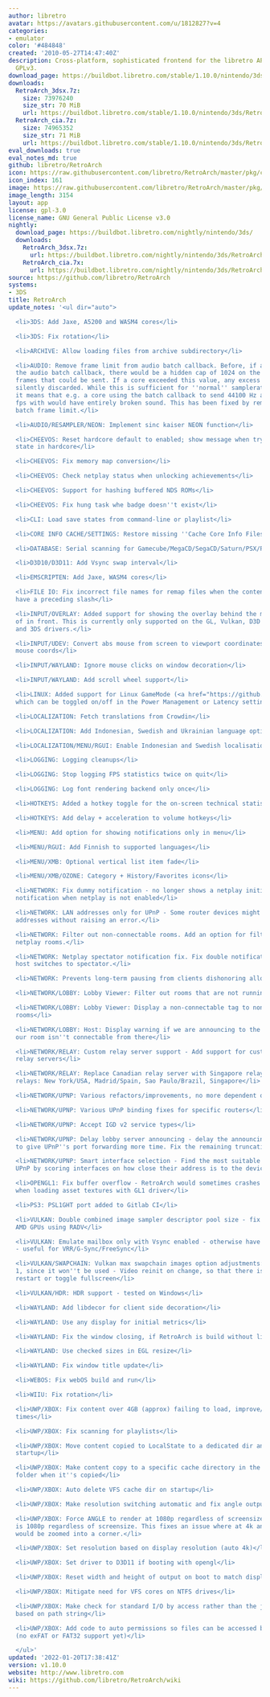 ```yaml
---
author: libretro
avatar: https://avatars.githubusercontent.com/u/1812827?v=4
categories:
- emulator
color: '#484848'
created: '2010-05-27T14:47:40Z'
description: Cross-platform, sophisticated frontend for the libretro API. Licensed
  GPLv3.
download_page: https://buildbot.libretro.com/stable/1.10.0/nintendo/3ds
downloads:
  RetroArch_3dsx.7z:
    size: 73976240
    size_str: 70 MiB
    url: https://buildbot.libretro.com/stable/1.10.0/nintendo/3ds/RetroArch_3dsx.7z
  RetroArch_cia.7z:
    size: 74965352
    size_str: 71 MiB
    url: https://buildbot.libretro.com/stable/1.10.0/nintendo/3ds/RetroArch_cia.7z
eval_downloads: true
eval_notes_md: true
github: libretro/RetroArch
icon: https://raw.githubusercontent.com/libretro/RetroArch/master/pkg/ctr/assets/default.png
icon_index: 161
image: https://raw.githubusercontent.com/libretro/RetroArch/master/pkg/ctr/assets/libretro_banner.png
image_length: 3154
layout: app
license: gpl-3.0
license_name: GNU General Public License v3.0
nightly:
  download_page: https://buildbot.libretro.com/nightly/nintendo/3ds/
  downloads:
    RetroArch_3dsx.7z:
      url: https://buildbot.libretro.com/nightly/nintendo/3ds/RetroArch_3dsx.7z
    RetroArch_cia.7x:
      url: https://buildbot.libretro.com/nightly/nintendo/3ds/RetroArch_cia.7z
source: https://github.com/libretro/RetroArch
systems:
- 3DS
title: RetroArch
update_notes: '<ul dir="auto">

  <li>3DS: Add Jaxe, A5200 and WASM4 cores</li>

  <li>3DS: Fix rotation</li>

  <li>ARCHIVE: Allow loading files from archive subdirectory</li>

  <li>AUDIO: Remove frame limit from audio batch callback. Before, if a core used
  the audio batch callback, there would be a hidden cap of 1024 on the number of audio
  frames that could be sent. If a core exceeded this value, any excess samples were
  silently discarded. While this is sufficient for ''normal'' samplerates/framerates,
  it means that e.g. a core using the batch callback to send 44100 Hz audio at 30
  fps with would have entirely broken sound. This has been fixed by removing the audio
  batch frame limit.</li>

  <li>AUDIO/RESAMPLER/NEON: Implement sinc kaiser NEON function</li>

  <li>CHEEVOS: Reset hardcore default to enabled; show message when trying to load
  state in hardcore</li>

  <li>CHEEVOS: Fix memory map conversion</li>

  <li>CHEEVOS: Check netplay status when unlocking achievements</li>

  <li>CHEEVOS: Support for hashing buffered NDS ROMs</li>

  <li>CHEEVOS: Fix hung task whe badge doesn''t exist</li>

  <li>CLI: Load save states from command-line or playlist</li>

  <li>CORE INFO CACHE/SETTINGS: Restore missing ''Cache Core Info Files'' menu entry</li>

  <li>DATABASE: Serial scanning for Gamecube/MegaCD/SegaCD/Saturn/PSX/PSP/Dreamcast/Wii</li>

  <li>D3D10/D3D11: Add Vsync swap interval</li>

  <li>EMSCRIPTEN: Add Jaxe, WASM4 cores</li>

  <li>FILE IO: Fix incorrect file names for remap files when the content path doesn''t
  have a preceding slash</li>

  <li>INPUT/OVERLAY: Added support for showing the overlay behind the menu instead
  of in front. This is currently only supported on the GL, Vulkan, D3D 9/10/11/12
  and 3DS drivers.</li>

  <li>INPUT/UDEV: Convert abs mouse from screen to viewport coordinates; fix relative
  mouse coords</li>

  <li>INPUT/WAYLAND: Ignore mouse clicks on window decoration</li>

  <li>INPUT/WAYLAND: Add scroll wheel support</li>

  <li>LINUX: Added support for Linux GameMode (<a href="https://github.com/FeralInteractive/gamemode">https://github.com/FeralInteractive/gamemode</a>),
  which can be toggled on/off in the Power Management or Latency settings menus.</li>

  <li>LOCALIZATION: Fetch translations from Crowdin</li>

  <li>LOCALIZATION: Add Indonesian, Swedish and Ukrainian language options</li>

  <li>LOCALIZATION/MENU/RGUI: Enable Indonesian and Swedish localisations for RGUI</li>

  <li>LOGGING: Logging cleanups</li>

  <li>LOGGING: Stop logging FPS statistics twice on quit</li>

  <li>LOGGING: Log font rendering backend only once</li>

  <li>HOTKEYS: Added a hotkey toggle for the on-screen technical statistics.</li>

  <li>HOTKEYS: Add delay + acceleration to volume hotkeys</li>

  <li>MENU: Add option for showing notifications only in menu</li>

  <li>MENU/RGUI: Add Finnish to supported languages</li>

  <li>MENU/XMB: Optional vertical list item fade</li>

  <li>MENU/XMB/OZONE: Category + History/Favorites icons</li>

  <li>NETWORK: Fix dummy notification - no longer shows a netplay initialization failed
  notification when netplay is not enabled</li>

  <li>NETWORK: LAN addresses only for UPnP - Some router devices might accept non-LAN
  addresses without raising an error.</li>

  <li>NETWORK: Filter out non-connectable rooms. Add an option for filtering out non-connectable
  netplay rooms.</li>

  <li>NETWORK: Netplay spectator notification fix. Fix double notification when the
  host switches to spectator.</li>

  <li>NETWORK: Prevents long-term pausing from clients dishonoring allow pausing</li>

  <li>NETWORK/LOBBY: Lobby Viewer: Filter out rooms that are not running RetroArch</li>

  <li>NETWORK/LOBBY: Lobby Viewer: Display a non-connectable tag to non-connectable
  rooms</li>

  <li>NETWORK/LOBBY: Host: Display warning if we are announcing to the internet but
  our room isn''t connectable from there</li>

  <li>NETWORK/RELAY: Custom relay server support - Add support for custom user-ran
  relay servers</li>

  <li>NETWORK/RELAY: Replace Canadian relay server with Singapore relay server. Current
  relays: New York/USA, Madrid/Spain, Sao Paulo/Brazil, Singapore</li>

  <li>NETWORK/UPNP: Various refactors/improvements, no more dependent on miniupnpc</li>

  <li>NETWORK/UPNP: Various UPnP binding fixes for specific routers</li>

  <li>NETWORK/UPNP: Accept IGD v2 service types</li>

  <li>NETWORK/UPNP: Delay lobby server announcing - delay the announcing in order
  to give UPnP''s port forwarding more time. Fix the remaining truncation warnings.</li>

  <li>NETWORK/UPNP: Smart interface selection - Find the most suitable address for
  UPnP by scoring interfaces on how close their address is to the device''s address</li>

  <li>OPENGL1: Fix buffer overflow - RetroArch would sometimes crashes at startup
  when loading asset textures with GL1 driver</li>

  <li>PS3: PSL1GHT port added to Gitlab CI</li>

  <li>VULKAN: Double combined image sampler descriptor pool size - fix segfaults with
  AMD GPUs using RADV</li>

  <li>VULKAN: Emulate mailbox only with Vsync enabled - otherwise have it disabled
  - useful for VRR/G-Sync/FreeSync</li>

  <li>VULKAN/SWAPCHAIN: Vulkan max swapchain images option adjustments: removed value
  1, since it won''t be used - Video reinit on change, so that there is no need to
  restart or toggle fullscreen</li>

  <li>VULKAN/HDR: HDR support - tested on Windows</li>

  <li>WAYLAND: Add libdecor for client side decoration</li>

  <li>WAYLAND: Use any display for initial metrics</li>

  <li>WAYLAND: Fix the window closing, if RetroArch is build without libdecor</li>

  <li>WAYLAND: Use checked sizes in EGL resize</li>

  <li>WAYLAND: Fix window title update</li>

  <li>WEBOS: Fix webOS build and run</li>

  <li>WIIU: Fix rotation</li>

  <li>UWP/XBOX: Fix content over 4GB (approx) failing to load, improve/speed up copy/load
  times</li>

  <li>UWP/XBOX: Fix scanning for playlists</li>

  <li>UWP/XBOX: Move content copied to LocalState to a dedicated dir and clear on
  startup</li>

  <li>UWP/XBOX: Make content copy to a specific cache directory in the LocalState
  folder when it''s copied</li>

  <li>UWP/XBOX: Auto delete VFS cache dir on startup</li>

  <li>UWP/XBOX: Make resolution switching automatic and fix angle output issues</li>

  <li>UWP/XBOX: Force ANGLE to render at 1080p regardless of screensize as the output
  is 1080p regardless of screensize. This fixes an issue where at 4k any angle output
  would be zoomed into a corner.</li>

  <li>UWP/XBOX: Set resolution based on display resolution (auto 4k)</li>

  <li>UWP/XBOX: Set driver to D3D11 if booting with opengl</li>

  <li>UWP/XBOX: Reset width and height of output on boot to match display</li>

  <li>UWP/XBOX: Mitigate need for VFS cores on NTFS drives</li>

  <li>UWP/XBOX: Make check for standard I/O by access rather than the just assuming
  based on path string</li>

  <li>UWP/XBOX: Add code to auto permissions so files can be accessed by non VFS cores
  (no exFAT or FAT32 support yet)</li>

  </ul>'
updated: '2022-01-20T17:38:41Z'
version: v1.10.0
website: http://www.libretro.com
wiki: https://github.com/libretro/RetroArch/wiki
---
```

